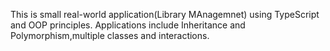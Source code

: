 This is small real-world application(Library MAnagemnet) using TypeScript and OOP principles.
Applications include Inheritance and Polymorphism,multiple classes and interactions.
